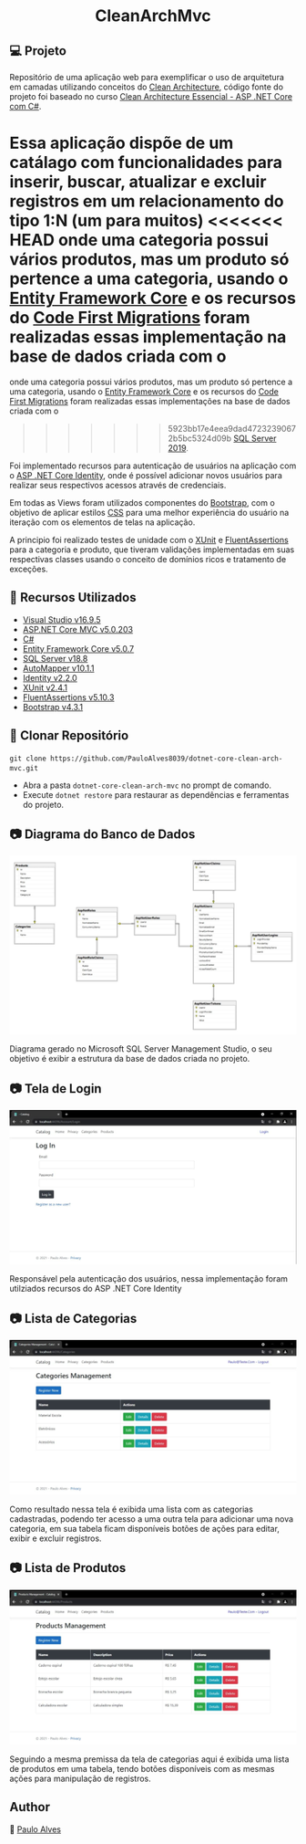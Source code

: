 <h1 align="center">CleanArchMvc</h1>

## :computer: Projeto

Repositório de uma aplicação web para exemplificar o uso de arquitetura em camadas utilizando conceitos do [Clean Architecture](https://blog.cleancoder.com/uncle-bob/2012/08/13/the-clean-architecture.html),
código fonte do projeto foi baseado no curso [Clean Architecture Essencial - ASP .NET Core com C#](https://www.udemy.com/course/clean-architecture-essencial-asp-net-core-com-c/).

Essa aplicação dispõe de um catálago com funcionalidades para inserir, buscar, atualizar e excluir registros em um relacionamento do tipo 1:N (um para muitos)
<<<<<<< HEAD
onde uma categoria possui vários produtos, mas um produto só pertence a uma categoria, usando o [Entity Framework Core](https://docs.microsoft.com/pt-br/ef/core/) e os recursos
do [Code First Migrations](https://docs.microsoft.com/pt-br/ef/ef6/modeling/code-first/migrations/) foram realizadas essas implementação na base de dados criada com o
=======
onde uma categoria possui vários produtos, mas um produto só pertence a uma categoria, usando o [Entity Framework Core](https://docs.microsoft.com/pt-br/ef/core/) e os recursos 
do [Code First Migrations](https://docs.microsoft.com/pt-br/ef/ef6/modeling/code-first/migrations/) foram realizadas essas implementações na base de dados criada com o 
>>>>>>> 5923bb17e4eea9dad47232390672b5bc5324d09b
[SQL Server 2019](https://www.microsoft.com/pt-br/sql-server/sql-server-downloads).

Foi implementado recursos para autenticação de usuários na aplicação com o [ASP .NET Core Identity](https://docs.microsoft.com/pt-br/aspnet/core/security/authentication/identity?view=aspnetcore-5.0&tabs=visual-studio), onde é possível adicionar novos usuários para realizar seus respectivos acessos através de credenciais.

Em todas as Views foram utilizados componentes do [Bootstrap](https://getbootstrap.com/), com o objetivo de aplicar estilos [CSS](https://getbootstrap.com/) para uma melhor experiência do usuário na iteração com os elementos de telas na aplicação.

A principio foi realizado testes de unidade com o [XUnit](https://xunit.net/) e [FluentAssertions](https://fluentassertions.com/) para a categoria e produto, 
que tiveram validações implementadas em suas respectivas classes usando o conceito de domínios ricos e tratamento de exceções.

## :wrench: Recursos Utilizados

- [Visual Studio v16.9.5](https://visualstudio.microsoft.com/pt-br/)
- [ASP.NET Core MVC v5.0.203](https://dotnet.microsoft.com/download/dotnet/5.0)
- [C#](https://docs.microsoft.com/pt-br/dotnet/csharp/getting-started/)
- [Entity Framework Core v5.0.7](https://docs.microsoft.com/pt-br/ef/core/)
- [SQL Server v18.8](https://www.microsoft.com/pt-br/sql-server/sql-server-downloads)
- [AutoMapper v10.1.1](https://automapper.org/)
- [Identity v2.2.0](https://docs.microsoft.com/pt-br/aspnet/core/security/authentication/identity?view=aspnetcore-5.0&tabs=visual-studio)
- [XUnit v2.4.1](https://xunit.net/)
- [FluentAssertions v5.10.3](https://fluentassertions.com/)
- [Bootstrap v4.3.1](https://getbootstrap.com/)

## :floppy_disk: Clonar Repositório

`git clone https://github.com/PauloAlves8039/dotnet-core-clean-arch-mvc.git`

- Abra a pasta `dotnet-core-clean-arch-mvc` no prompt de comando.
- Execute `dotnet restore` para restaurar as dependências e ferramentas do projeto.

## :camera: Diagrama do Banco de Dados

<p align="center"> <img src="https://github.com/PauloAlves8039/dotnet-core-clean-arch-mvc/blob/master/CleanArchMvc.WebUI/wwwroot/images/diagrama.png" /></p>
Diagrama gerado no Microsoft SQL Server Management Studio, o seu objetivo é exibir a estrutura da base de dados criada no projeto.

## :camera: Tela de Login

<p align="center"> <img src="https://github.com/PauloAlves8039/dotnet-core-clean-arch-mvc/blob/master/CleanArchMvc.WebUI/wwwroot/images/screenshot1.png" /></p>
Responsável pela autenticação dos usuários, nessa implementação foram utilziados recursos do ASP .NET Core Identity

## :camera: Lista de Categorias

<p align="center"> <img src="https://github.com/PauloAlves8039/dotnet-core-clean-arch-mvc/blob/master/CleanArchMvc.WebUI/wwwroot/images/screenshot2.png" /></p>
Como resultado nessa tela é exibida uma lista com as categorias cadastradas, podendo ter acesso a uma outra tela para adicionar uma nova categoria, 
em sua tabela ficam disponíveis botões de ações para editar, exibir e excluir registros.

## :camera: Lista de Produtos

<p align="center"> <img src="https://github.com/PauloAlves8039/dotnet-core-clean-arch-mvc/blob/master/CleanArchMvc.WebUI/wwwroot/images/screenshot3.png" /></p>
Seguindo a mesma premissa da tela de categorias aqui é exibida uma lista de produtos em uma tabela, tendo botões disponíveis com as mesmas ações para manipulação de registros.

## Author

:boy: [Paulo Alves](https://github.com/PauloAlves8039)
